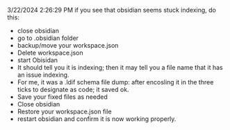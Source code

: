3/22/2024 2:26:29 PM
if you see that obsidian seems stuck indexing, do this:

 - close obsidian
 - go to .obsidian folder
 - backup/move your workspace.json
 - Delete workspace.json
 - start Obisidan
 - It should tell you it is indexing; then it may tell you a file name that it has an issue indexing.
 - For me, it was a .ldif schema file dump: after encosling it in the three ticks to designate as code; it saved ok.
 - Save your fixed files as needed
 - Close obsidian
 - Restore your workspace.json file
 - restart obsidian and confirm it is now working properly.
